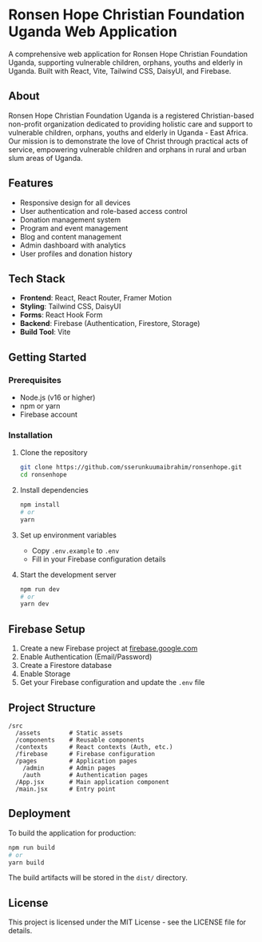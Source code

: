 # Ronsen Hope Christian Foundation Uganda Web Application

A comprehensive web application for Ronsen Hope Christian Foundation Uganda, supporting vulnerable children, orphans, youths and elderly in Uganda. Built with React, Vite, Tailwind CSS, DaisyUI, and Firebase.

## About

Ronsen Hope Christian Foundation Uganda is a registered Christian-based non-profit organization dedicated to providing holistic care and support to vulnerable children, orphans, youths and elderly in Uganda - East Africa. Our mission is to demonstrate the love of Christ through practical acts of service, empowering vulnerable children and orphans in rural and urban slum areas of Uganda.

## Features

- Responsive design for all devices
- User authentication and role-based access control
- Donation management system
- Program and event management
- Blog and content management
- Admin dashboard with analytics
- User profiles and donation history

## Tech Stack

- **Frontend**: React, React Router, Framer Motion
- **Styling**: Tailwind CSS, DaisyUI
- **Forms**: React Hook Form
- **Backend**: Firebase (Authentication, Firestore, Storage)
- **Build Tool**: Vite

## Getting Started

### Prerequisites

- Node.js (v16 or higher)
- npm or yarn
- Firebase account

### Installation

1. Clone the repository
   ```bash
   git clone https://github.com/sserunkuumaibrahim/ronsenhope.git
   cd ronsenhope
   ```

2. Install dependencies
   ```bash
   npm install
   # or
   yarn
   ```

3. Set up environment variables
   - Copy `.env.example` to `.env`
   - Fill in your Firebase configuration details

4. Start the development server
   ```bash
   npm run dev
   # or
   yarn dev
   ```

## Firebase Setup

1. Create a new Firebase project at [firebase.google.com](https://firebase.google.com)
2. Enable Authentication (Email/Password)
3. Create a Firestore database
4. Enable Storage
5. Get your Firebase configuration and update the `.env` file

## Project Structure

```
/src
  /assets        # Static assets
  /components    # Reusable components
  /contexts      # React contexts (Auth, etc.)
  /firebase      # Firebase configuration
  /pages         # Application pages
    /admin       # Admin pages
    /auth        # Authentication pages
  /App.jsx       # Main application component
  /main.jsx      # Entry point
```

## Deployment

To build the application for production:

```bash
npm run build
# or
yarn build
```

The build artifacts will be stored in the `dist/` directory.

## License

This project is licensed under the MIT License - see the LICENSE file for details.
